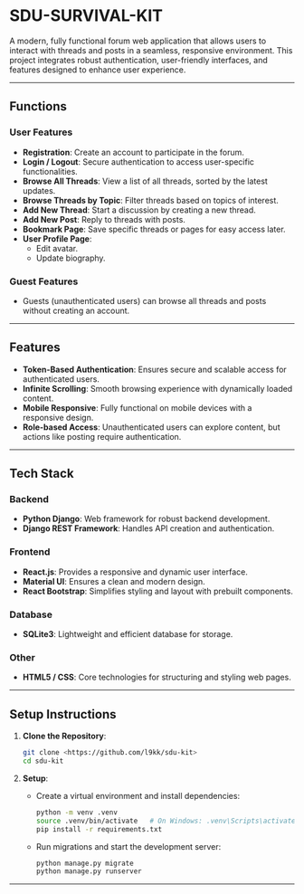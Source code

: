# SDU-SURVIVAL-KIT

A modern, fully functional forum web application that allows users to interact with threads and posts in a seamless, responsive environment. This project integrates robust authentication, user-friendly interfaces, and features designed to enhance user experience.

---

## **Functions**

### **User Features**
- **Registration**: Create an account to participate in the forum.
- **Login / Logout**: Secure authentication to access user-specific functionalities.
- **Browse All Threads**: View a list of all threads, sorted by the latest updates.
- **Browse Threads by Topic**: Filter threads based on topics of interest.
- **Add New Thread**: Start a discussion by creating a new thread.
- **Add New Post**: Reply to threads with posts.
- **Bookmark Page**: Save specific threads or pages for easy access later.
- **User Profile Page**:
  - Edit avatar.
  - Update biography.

### **Guest Features**
- Guests (unauthenticated users) can browse all threads and posts without creating an account.

---

## **Features**
- **Token-Based Authentication**: Ensures secure and scalable access for authenticated users.
- **Infinite Scrolling**: Smooth browsing experience with dynamically loaded content.
- **Mobile Responsive**: Fully functional on mobile devices with a responsive design.
- **Role-based Access**: Unauthenticated users can explore content, but actions like posting require authentication.

---

## **Tech Stack**

### **Backend**
- **Python Django**: Web framework for robust backend development.
- **Django REST Framework**: Handles API creation and authentication.

### **Frontend**
- **React.js**: Provides a responsive and dynamic user interface.
- **Material UI**: Ensures a clean and modern design.
- **React Bootstrap**: Simplifies styling and layout with prebuilt components.

### **Database**
- **SQLite3**: Lightweight and efficient database for storage.

### **Other**
- **HTML5 / CSS**: Core technologies for structuring and styling web pages.

---

## **Setup Instructions**

1. **Clone the Repository**:
   ```bash
   git clone <https://github.com/l9kk/sdu-kit>
   cd sdu-kit
   ```

2. **Setup**:
   - Create a virtual environment and install dependencies:
     ```bash
     python -m venv .venv
     source .venv/bin/activate   # On Windows: .venv\Scripts\activate
     pip install -r requirements.txt
     ```
   - Run migrations and start the development server:
     ```bash
     python manage.py migrate
     python manage.py runserver
     ```
---